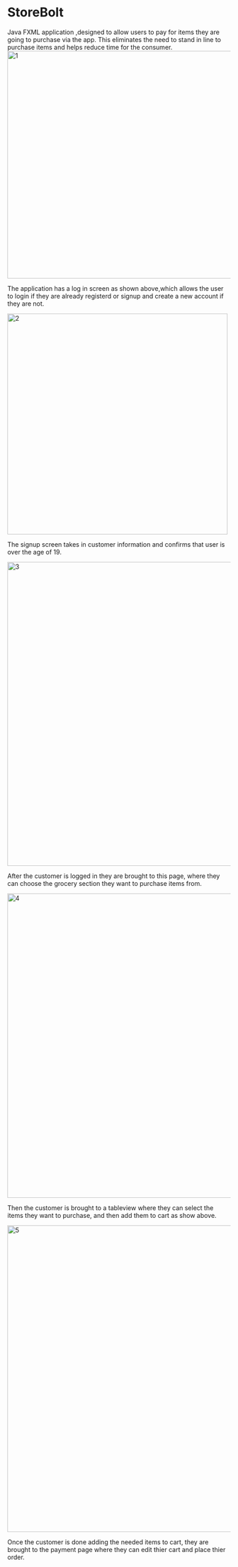 # StoreBolt
Java FXML application ,designed to allow users to pay for items they are going to purchase via the app.
This eliminates the need to stand in line to purchase items and helps reduce time for the consumer.
<img width="512" alt="1" src="https://user-images.githubusercontent.com/46901885/58962082-6c0b0e80-8778-11e9-8661-8aedcc6d730a.png">

The application has a log in screen as shown above,which allows the user to login if 
they are already registerd or signup and create a new account if they are not. 

<img width="497" alt="2" src="https://user-images.githubusercontent.com/46901885/58963576-7084f680-877b-11e9-90aa-b082d72dc683.png">

The signup screen takes in customer information and confirms that user is over the age of 19. 

<img width="684" alt="3" src="https://user-images.githubusercontent.com/46901885/58964992-cb1f5200-877d-11e9-8fd8-6f1f7f92d5f9.png">

After the customer is logged in they are brought to this page, where they can choose the 
grocery section they want to purchase items from. 

<img width="685" alt="4" src="https://user-images.githubusercontent.com/46901885/58963807-cf4a7000-877b-11e9-8690-2a264e2b9c2f.png">

Then the customer is brought to a tableview where they can select the items they want to purchase, 
and then add them to cart as show above.

<img width="690" alt="5" src="https://user-images.githubusercontent.com/46901885/58963869-eee19880-877b-11e9-9dcb-22c54f90fc6d.png">

Once the customer is done adding the needed items to cart, they are brought to the 
payment page where they can edit thier cart and place thier order. 

